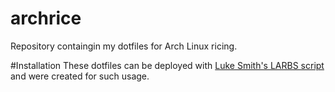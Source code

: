 # archrice
Repository containgin my dotfiles for Arch Linux ricing.

#Installation
These dotfiles can be deployed with [Luke Smith's LARBS script](https://github.com/LukeSmithxyz/LARBS) and were created for such usage.
